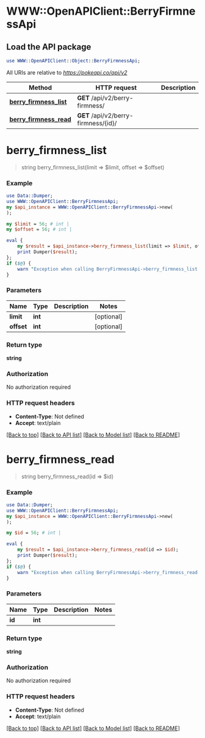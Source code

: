 # WWW::OpenAPIClient::BerryFirmnessApi

## Load the API package
```perl
use WWW::OpenAPIClient::Object::BerryFirmnessApi;
```

All URIs are relative to *https://pokeapi.co/api/v2*

Method | HTTP request | Description
------------- | ------------- | -------------
[**berry_firmness_list**](BerryFirmnessApi.md#berry_firmness_list) | **GET** /api/v2/berry-firmness/ | 
[**berry_firmness_read**](BerryFirmnessApi.md#berry_firmness_read) | **GET** /api/v2/berry-firmness/{id}/ | 


# **berry_firmness_list**
> string berry_firmness_list(limit => $limit, offset => $offset)



### Example
```perl
use Data::Dumper;
use WWW::OpenAPIClient::BerryFirmnessApi;
my $api_instance = WWW::OpenAPIClient::BerryFirmnessApi->new(
);

my $limit = 56; # int | 
my $offset = 56; # int | 

eval {
    my $result = $api_instance->berry_firmness_list(limit => $limit, offset => $offset);
    print Dumper($result);
};
if ($@) {
    warn "Exception when calling BerryFirmnessApi->berry_firmness_list: $@\n";
}
```

### Parameters

Name | Type | Description  | Notes
------------- | ------------- | ------------- | -------------
 **limit** | **int**|  | [optional] 
 **offset** | **int**|  | [optional] 

### Return type

**string**

### Authorization

No authorization required

### HTTP request headers

 - **Content-Type**: Not defined
 - **Accept**: text/plain

[[Back to top]](#) [[Back to API list]](../README.md#documentation-for-api-endpoints) [[Back to Model list]](../README.md#documentation-for-models) [[Back to README]](../README.md)

# **berry_firmness_read**
> string berry_firmness_read(id => $id)



### Example
```perl
use Data::Dumper;
use WWW::OpenAPIClient::BerryFirmnessApi;
my $api_instance = WWW::OpenAPIClient::BerryFirmnessApi->new(
);

my $id = 56; # int | 

eval {
    my $result = $api_instance->berry_firmness_read(id => $id);
    print Dumper($result);
};
if ($@) {
    warn "Exception when calling BerryFirmnessApi->berry_firmness_read: $@\n";
}
```

### Parameters

Name | Type | Description  | Notes
------------- | ------------- | ------------- | -------------
 **id** | **int**|  | 

### Return type

**string**

### Authorization

No authorization required

### HTTP request headers

 - **Content-Type**: Not defined
 - **Accept**: text/plain

[[Back to top]](#) [[Back to API list]](../README.md#documentation-for-api-endpoints) [[Back to Model list]](../README.md#documentation-for-models) [[Back to README]](../README.md)

